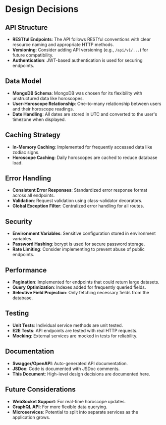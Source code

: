 # Design Decisions

## API Structure
- **RESTful Endpoints**: The API follows RESTful conventions with clear resource naming and appropriate HTTP methods.
- **Versioning**: Consider adding API versioning (e.g., `/api/v1/...`) for future compatibility.
- **Authentication**: JWT-based authentication is used for securing endpoints.

## Data Model
- **MongoDB Schema**: MongoDB was chosen for its flexibility with unstructured data like horoscopes.
- **User-Horoscope Relationship**: One-to-many relationship between users and their horoscope readings.
- **Date Handling**: All dates are stored in UTC and converted to the user's timezone when displayed.

## Caching Strategy
- **In-Memory Caching**: Implemented for frequently accessed data like zodiac signs.
- **Horoscope Caching**: Daily horoscopes are cached to reduce database load.

## Error Handling
- **Consistent Error Responses**: Standardized error response format across all endpoints.
- **Validation**: Request validation using class-validator decorators.
- **Global Exception Filter**: Centralized error handling for all routes.

## Security
- **Environment Variables**: Sensitive configuration stored in environment variables.
- **Password Hashing**: bcrypt is used for secure password storage.
- **Rate Limiting**: Consider implementing to prevent abuse of public endpoints.

## Performance
- **Pagination**: Implemented for endpoints that could return large datasets.
- **Query Optimization**: Indexes added for frequently queried fields.
- **Selective Field Projection**: Only fetching necessary fields from the database.

## Testing
- **Unit Tests**: Individual service methods are unit tested.
- **E2E Tests**: API endpoints are tested with real HTTP requests.
- **Mocking**: External services are mocked in tests for reliability.

## Documentation
- **Swagger/OpenAPI**: Auto-generated API documentation.
- **JSDoc**: Code is documented with JSDoc comments.
- **This Document**: High-level design decisions are documented here.

## Future Considerations
- **WebSocket Support**: For real-time horoscope updates.
- **GraphQL API**: For more flexible data querying.
- **Microservices**: Potential to split into separate services as the application grows.
